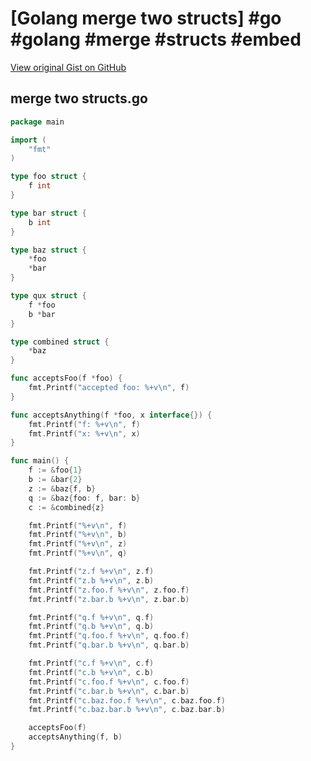 # [Golang merge two structs] #go #golang #merge #structs #embed

[View original Gist on GitHub](https://gist.github.com/Integralist/b4d7c15ef7501d863d146530ff1ff22f)

## merge two structs.go

```go
package main

import (
	"fmt"
)

type foo struct {
	f int
}

type bar struct {
	b int
}

type baz struct {
	*foo
	*bar
}

type qux struct {
	f *foo
	b *bar
}

type combined struct {
	*baz
}

func acceptsFoo(f *foo) {
	fmt.Printf("accepted foo: %+v\n", f)
}

func acceptsAnything(f *foo, x interface{}) {
	fmt.Printf("f: %+v\n", f)
	fmt.Printf("x: %+v\n", x)
}

func main() {
	f := &foo{1}
	b := &bar{2}
	z := &baz{f, b}
	q := &baz{foo: f, bar: b}
	c := &combined{z}

	fmt.Printf("%+v\n", f)
	fmt.Printf("%+v\n", b)
	fmt.Printf("%+v\n", z)
	fmt.Printf("%+v\n", q)

	fmt.Printf("z.f %+v\n", z.f)
	fmt.Printf("z.b %+v\n", z.b)
	fmt.Printf("z.foo.f %+v\n", z.foo.f)
	fmt.Printf("z.bar.b %+v\n", z.bar.b)

	fmt.Printf("q.f %+v\n", q.f)
	fmt.Printf("q.b %+v\n", q.b)
	fmt.Printf("q.foo.f %+v\n", q.foo.f)
	fmt.Printf("q.bar.b %+v\n", q.bar.b)

	fmt.Printf("c.f %+v\n", c.f)
	fmt.Printf("c.b %+v\n", c.b)
	fmt.Printf("c.foo.f %+v\n", c.foo.f)
	fmt.Printf("c.bar.b %+v\n", c.bar.b)
	fmt.Printf("c.baz.foo.f %+v\n", c.baz.foo.f)
	fmt.Printf("c.baz.bar.b %+v\n", c.baz.bar.b)

	acceptsFoo(f)
	acceptsAnything(f, b)
}
```

